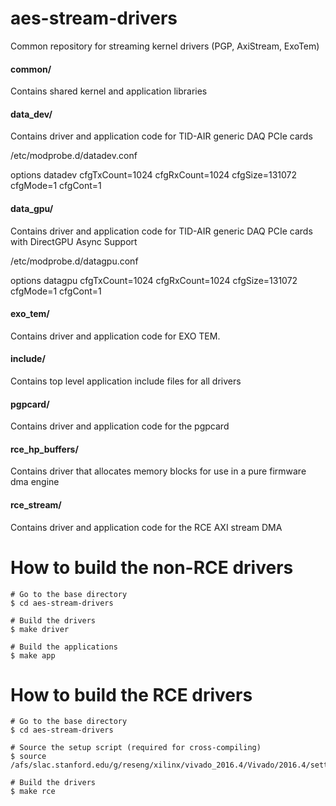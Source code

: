 # aes-stream-drivers

Common repository for streaming kernel drivers (PGP, AxiStream, ExoTem)

<!--- ########################################################################################### -->

#### common/

Contains shared kernel and application libraries

#### data_dev/

Contains driver and application code for TID-AIR generic DAQ PCIe cards

/etc/modprobe.d/datadev.conf

options datadev cfgTxCount=1024 cfgRxCount=1024 cfgSize=131072 cfgMode=1 cfgCont=1

#### data_gpu/

Contains driver and application code for TID-AIR generic DAQ PCIe cards with DirectGPU Async Support

/etc/modprobe.d/datagpu.conf

options datagpu cfgTxCount=1024 cfgRxCount=1024 cfgSize=131072 cfgMode=1 cfgCont=1

#### exo_tem/

Contains driver and application code for EXO TEM.

#### include/

Contains top level application include files for all drivers

#### pgpcard/

Contains driver and application code for the pgpcard

#### rce_hp_buffers/

Contains driver that allocates memory blocks for use in a pure firmware dma engine

#### rce_stream/

Contains driver and application code for the RCE AXI stream DMA

<!--- ########################################################################################### -->

# How to build the non-RCE drivers

```
# Go to the base directory
$ cd aes-stream-drivers

# Build the drivers
$ make driver

# Build the applications
$ make app
```

<!--- ########################################################################################### -->

# How to build the RCE drivers

```
# Go to the base directory
$ cd aes-stream-drivers

# Source the setup script (required for cross-compiling)
$ source /afs/slac.stanford.edu/g/reseng/xilinx/vivado_2016.4/Vivado/2016.4/settings64.sh

# Build the drivers
$ make rce
```

<!--- ########################################################################################### -->
